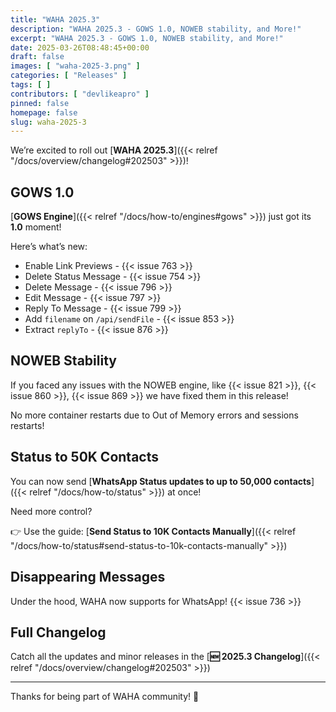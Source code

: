 ```yaml
---
title: "WAHA 2025.3"
description: "WAHA 2025.3 - GOWS 1.0, NOWEB stability, and More!"
excerpt: "WAHA 2025.3 - GOWS 1.0, NOWEB stability, and More!"
date: 2025-03-26T08:48:45+00:00
draft: false
images: [ "waha-2025-3.png" ]
categories: [ "Releases" ]
tags: [ ]
contributors: [ "devlikeapro" ]
pinned: false
homepage: false
slug: waha-2025-3
---
```


We’re excited to roll out [**WAHA 2025.3**]({{< relref "/docs/overview/changelog#202503" >}})!

## GOWS 1.0 

[**GOWS Engine**]({{< relref "/docs/how-to/engines#gows" >}}) just got its **1.0** moment!

Here’s what’s new:
- Enable Link Previews - {{< issue 763 >}}
- Delete Status Message - {{< issue 754  >}}
- Delete Message - {{< issue 796  >}}
- Edit Message - {{< issue 797  >}}
- Reply To Message - {{< issue 799  >}}
- Add `filename` on `/api/sendFile` - {{< issue 853 >}}
- Extract `replyTo` - {{< issue 876 >}}

## NOWEB Stability
If you faced any issues with the NOWEB engine, like
{{< issue 821 >}}, {{< issue 860 >}}, {{< issue 869 >}}
we have fixed them in this release!

No more container restarts due to Out of Memory errors and sessions restarts!

## Status to 50K Contacts

You can now send [**WhatsApp Status updates to up to 50,000 contacts**]({{< relref "/docs/how-to/status" >}}) at once!

Need more control?

👉 Use the guide: [**Send Status to 10K Contacts Manually**]({{< relref "/docs/how-to/status#send-status-to-10k-contacts-manually" >}})

## Disappearing Messages

Under the hood, WAHA now supports for WhatsApp! {{< issue 736 >}}


## Full Changelog

Catch all the updates and minor releases in the [**🆕 2025.3 Changelog**]({{< relref "/docs/overview/changelog#202503" >}})

---

Thanks for being part of WAHA community! 🙌